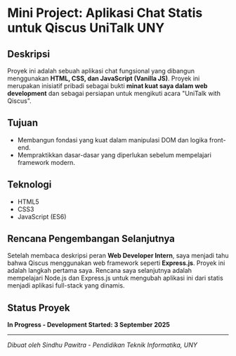 # Mini Project: Aplikasi Chat Statis untuk Qiscus UniTalk UNY

## Deskripsi
Proyek ini adalah sebuah aplikasi chat fungsional yang dibangun menggunakan **HTML, CSS, dan JavaScript (Vanilla JS)**. Proyek ini merupakan inisiatif pribadi sebagai bukti **minat kuat saya dalam web development** dan sebagai persiapan untuk mengikuti acara "UniTalk with Qiscus".

## Tujuan
- Membangun fondasi yang kuat dalam manipulasi DOM dan logika front-end.
- Mempraktikkan dasar-dasar yang diperlukan sebelum mempelajari framework modern.

## Teknologi
- HTML5
- CSS3
- JavaScript (ES6)

## Rencana Pengembangan Selanjutnya 
Setelah membaca deskripsi peran **Web Developer Intern**, saya menjadi tahu bahwa Qiscus menggunakan web framework seperti **Express.js**. Proyek ini adalah langkah pertama saya. Rencana saya selanjutnya adalah mempelajari Node.js dan Express.js untuk mengubah aplikasi ini dari statis menjadi aplikasi full-stack yang dinamis.

## Status Proyek
**In Progress - Development Started: 3 September 2025**

---
*Dibuat oleh Sindhu Pawitra - Pendidikan Teknik Informatika, UNY*
